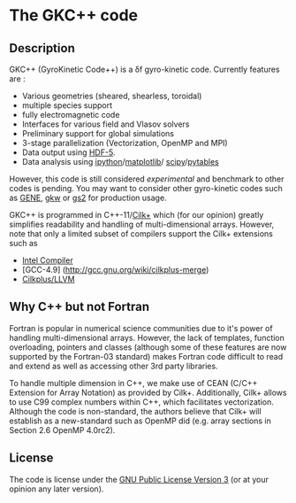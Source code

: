 The GKC++ code
==============================

Description
-----------

GKC++ (GyroKinetic Code++) is a δf gyro-kinetic 
code. Currently features are :
      
  * Various geometries (sheared, shearless, toroidal)
  * multiple species support 
  * fully electromagnetic code 
  * Interfaces for various field and Vlasov solvers
  * Preliminary support for global simulations
  * 3-stage parallelization (Vectorization, OpenMP and MPI) 
  * Data output using [HDF-5](www.hdfgroup.org/HDF5). 
  * Data analysis using 
    [ipython](http://ipython.org/)/[matplotlib](http://matplotlib.org/)/
    [scipy](http://www.scipy.org/)/[pytables](http://www.pytables.org/)
 
However, this code is still considered *experimental*
and benchmark to other codes is pending. You may want to consider 
other gyro-kinetic codes such as [GENE](http://www.ipp.mpg.de/~fsj/gene/),
[gkw](http://www.gkw.org.uk/) or [gs2](http://gs2.sourceforge.net/) for
production usage.

GKC++ is programmed in C++-11/[Cilk+](http://cilkplus.org/) 
which (for our opinion) greatly simplifies readability and handling of
multi-dimensional arrays. However, note that only a limited subset of compilers support
the Cilk+ extensions such as

* [Intel Compiler](http://software.intel.com/en-us/intel-compilers)
* [GCC-4.9] (http://gcc.gnu.org/wiki/cilkplus-merge)
* [Cilkplus/LLVM](http://cilkplus.github.io/) 

Why C++ but not Fortran
------------------------
  
Fortran is popular in numerical science communities due to
it's power of handling multi-dimensional arrays.
However, the lack of templates, function overloading, pointers
and classes (although some of these features are now supported
by the Fortran-03 standard) makes Fortran code difficult to read
and extend as well as accessing other 3rd party libraries.

To handle multiple dimension in C++, we make use of CEAN
(C/C++ Extension for Array Notation) as provided by Cilk+.
Additionally, Cilk+ allows to use C99 complex numbers within
C++, which facilitates vectorization. Although the code
is non-standard, the authors believe that Cilk+ will establish
as a new-standard such as OpenMP did (e.g. array sections in Section 2.6 OpenMP 4.0rc2).

License 
-------------------------

The code is license under the [GNU Public License Version 3](http://www.gnu.org/licenses/gpl.html)
(or at your opinion any later version). 
 
 
